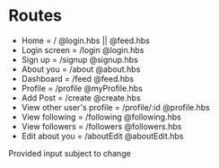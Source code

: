 # Routes

- Home = / @login.hbs || @feed.hbs
- Login screen = /login @login.hbs
- Sign up = /signup @signup.hbs
- About you = /about @about.hbs
- Dashboard = /feed @feed.hbs
- Profile = /profile @myProfile.hbs
- Add Post = /create @create.hbs
- View other user's profile = /profile/:id @profile.hbs
- View following = /following @following.hbs
- View followers = /followers @followers.hbs
- Edit about you = /aboutEdit @aboutEdit.hbs

Provided input subject to change
